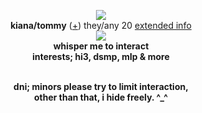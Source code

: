 <p align="center">
  <img src="https://images-wixmp-ed30a86b8c4ca887773594c2.wixmp.com/f/33bb0c3f-b0ea-43ad-88f9-a7804fc4c0c9/dh7jsps-e5731e28-890b-4e8e-a375-520563eb52a5.png?token=eyJ0eXAiOiJKV1QiLCJhbGciOiJIUzI1NiJ9.eyJzdWIiOiJ1cm46YXBwOjdlMGQxODg5ODIyNjQzNzNhNWYwZDQxNWVhMGQyNmUwIiwiaXNzIjoidXJuOmFwcDo3ZTBkMTg4OTgyMjY0MzczYTVmMGQ0MTVlYTBkMjZlMCIsIm9iaiI6W1t7InBhdGgiOiJcL2ZcLzMzYmIwYzNmLWIwZWEtNDNhZC04OGY5LWE3ODA0ZmM0YzBjOVwvZGg3anNwcy1lNTczMWUyOC04OTBiLTRlOGUtYTM3NS01MjA1NjNlYjUyYTUucG5nIn1dXSwiYXVkIjpbInVybjpzZXJ2aWNlOmZpbGUuZG93bmxvYWQiXX0.wkMK_AtmUMTjlWU-u4pTcCkuZKmhMtwzdZhuwQJt_bo">
  <br><strong>kiana/tommy</strong> (<a href="https://en.pronouns.page/@finalherrscher">+</a>) they/any 20 <a href="https://yourtommy.straw.page">extended info</a>
  <br><img src="https://cdn.discordapp.com/attachments/431499091269124117/1144074676360986635/music_notes.gif">
<br><strong>whisper me to interact</a>
<br><strong>interests; </strong> hi3, dsmp, mlp & more </a>

<p align="center"><br><strong>dni; </strong> minors please try to limit interaction, 
   <br>other than that, i hide freely. ^_^ </a>
